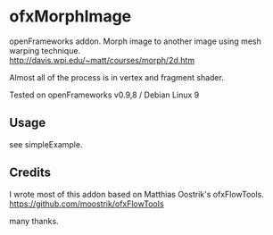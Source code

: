 # ofxMorphImage

openFrameworks addon.
Morph image to another image using mesh warping technique.  
http://davis.wpi.edu/~matt/courses/morph/2d.htm

Almost all of the process is in vertex and fragment shader.  

Tested on openFrameworks v0.9,8 / Debian Linux 9

## Usage

see simpleExample.

## Credits

I wrote most of this addon based on Matthias Oostrik's ofxFlowTools.
https://github.com/moostrik/ofxFlowTools  

many thanks.

